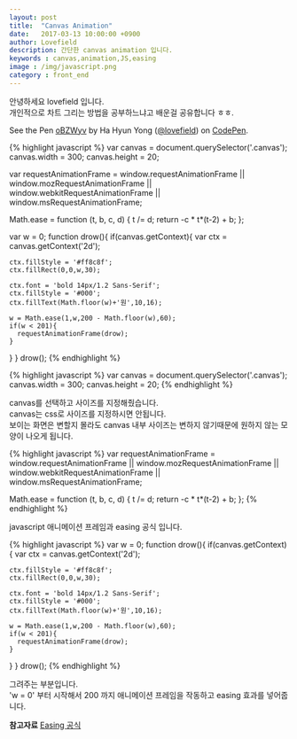 ```yaml
---
layout: post
title:  "Canvas Animation"
date:   2017-03-13 10:00:00 +0900
author: Lovefield
description: 간단한 canvas animation 입니다.
keywords : canvas,animation,JS,easing
image : /img/javascript.png
category : front_end
---
```


안녕하세요 lovefield 입니다.<br>
개인적으로 차트 그리는 방법을 공부하느냐고 배운걸 공유합니다 ㅎㅎ.

<p data-height="239" data-theme-id="11417" data-slug-hash="oBZWyv" data-default-tab="result" data-user="lovefield" data-embed-version="2" data-pen-title="oBZWyv" class="codepen">See the Pen <a href="http://codepen.io/lovefield/pen/oBZWyv/">oBZWyv</a> by Ha Hyun Yong (<a href="http://codepen.io/lovefield">@lovefield</a>) on <a href="http://codepen.io">CodePen</a>.</p>
<script async src="https://production-assets.codepen.io/assets/embed/ei.js"></script>

{% highlight javascript %}
var canvas = document.querySelector('.canvas');
canvas.width = 300;
canvas.height = 20;

var requestAnimationFrame = window.requestAnimationFrame || window.mozRequestAnimationFrame || window.webkitRequestAnimationFrame || window.msRequestAnimationFrame;

Math.ease = function (t, b, c, d) {
	t /= d;
	return -c * t*(t-2) + b;
};

var w = 0;
function drow(){
  if(canvas.getContext){
    var ctx = canvas.getContext('2d');

    ctx.fillStyle = '#ff8c8f';
    ctx.fillRect(0,0,w,30);
    
    ctx.font = 'bold 14px/1.2 Sans-Serif';
    ctx.fillStyle = '#000';
    ctx.fillText(Math.floor(w)+'원',10,16);
    
    w = Math.ease(1,w,200 - Math.floor(w),60);
    if(w < 201){
      requestAnimationFrame(drow);
    }
  }
}
drow();
{% endhighlight %}

{% highlight javascript %}
var canvas = document.querySelector('.canvas');
canvas.width = 300;
canvas.height = 20;
{% endhighlight %}

canvas를 선택하고 사이즈를 지정해줬습니다.<br>
canvas는 css로 사이즈를 지정하시면 안됩니다.<br>
보이는 화면은 변할지 몰라도 canvas 내부 사이즈는 변하지 않기때문에 원하지 않는 모양이 나오게 됩니다.

{% highlight javascript %}
var requestAnimationFrame = window.requestAnimationFrame || window.mozRequestAnimationFrame || window.webkitRequestAnimationFrame || window.msRequestAnimationFrame;

Math.ease = function (t, b, c, d) {
	t /= d;
	return -c * t*(t-2) + b;
};
{% endhighlight %}

javascript 애니메이션 프레임과 easing 공식 입니다.

{% highlight javascript %}
var w = 0;
function drow(){
  if(canvas.getContext){
    var ctx = canvas.getContext('2d');

    ctx.fillStyle = '#ff8c8f';
    ctx.fillRect(0,0,w,30);
    
    ctx.font = 'bold 14px/1.2 Sans-Serif';
    ctx.fillStyle = '#000';
    ctx.fillText(Math.floor(w)+'원',10,16);
    
    w = Math.ease(1,w,200 - Math.floor(w),60);
    if(w < 201){
      requestAnimationFrame(drow);
    }
  }
}
drow();
{% endhighlight %}

그려주는 부분입니다.<br>
'w = 0' 부터 시작해서 200 까지 애니메이션 프레임을 작동하고 easing 효과를 넣어줍니다.

<strong class="h3">참고자료</strong>
<a href="http://gizma.com/easing/" target="_blank">Easing 공식</a>
